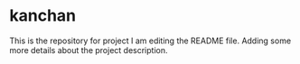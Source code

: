 # kanchan
This is the repository for project
I am editing the README file. Adding some more details about the project description.
